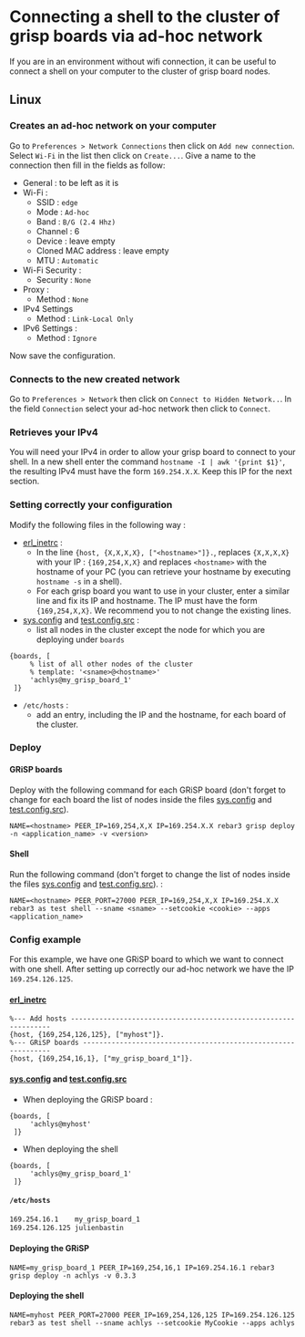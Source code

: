 # Connecting a shell to the cluster of grisp boards via ad-hoc network
If you are in an environment without wifi connection, it can be useful to connect a shell on your computer to the cluster of grisp board nodes.

## Linux

### Creates an ad-hoc network on your computer

Go to `Preferences > Network Connections` then click on `Add new connection`. Select `Wi-Fi` in the list then click on `Create...`.
Give a name to the connection then fill in the fields as follow:

 - General : to be left as it is
 - Wi-Fi :
	 - SSID : `edge`
	 - Mode : `Ad-hoc`
	 - Band : `B/G (2.4 Hhz)`
	 - Channel : 6
	 - Device : leave empty
	 - Cloned MAC address : leave empty
	 - MTU : `Automatic`
 - Wi-Fi Security :
	 - Security : `None`
 - Proxy :
	 - Method : `None`
 - IPv4 Settings
	 - Method : `Link-Local Only`
 - IPv6 Settings :
	 - Method : `Ignore`

Now save the configuration.

### Connects to the new created network
Go to `Preferences > Network` then click on `Connect to Hidden Network..`.
In the field `Connection` select your ad-hoc network then click to `Connect`.

### Retrieves your IPv4
You will need your IPv4 in order to allow your grisp board to connect to your shell. 
In a new shell enter the command `hostname -I | awk '{print $1}'`, the resulting IPv4 must have the form `169.254.X.X`. Keep this IP for the next section.

### Setting correctly your configuration

Modify the following files in the following way :

 - [erl_inetrc](../grisp/grisp_base/files/erl_inetrc) :
	 - In the line `{host, {X,X,X,X}, ["<hostname>"]}.`, replaces `{X,X,X,X}` with your IP : `{169,254,X,X}` and replaces `<hostname>` with the hostname of your PC (you can retrieve your hostname by executing `hostname -s` in a shell).
	 - For each grisp board you want to use in your cluster, enter a similar line and fix its IP and hostname. The IP must have the form `{169,254,X,X}`. We recommend you to not change the existing lines.
 - [sys.config](../config/sys.config) and [test.config.src](../config/test.config.src) :
	 - list all nodes in the cluster except the node for which you are deploying under `boards`
```
{boards, [
     % list of all other nodes of the cluster
     % template: '<sname>@<hostname>'
     'achlys@my_grisp_board_1'
 ]}
```
 - `/etc/hosts` :
	 - add an entry, including the IP and the hostname, for each board of the cluster.

### Deploy

#### GRiSP boards
Deploy with the following command for each GRiSP board (don't forget to change for each board the list of nodes inside the files [sys.config](../config/sys.config) and [test.config.src](../config/test.config.src)).
```
NAME=<hostname> PEER_IP=169,254,X,X IP=169.254.X.X rebar3 grisp deploy -n <application_name> -v <version>
```

#### Shell
Run the following command  (don't forget to change the list of nodes inside the files [sys.config](../config/sys.config) and [test.config.src](../config/test.config.src)). :
```
NAME=<hostname> PEER_PORT=27000 PEER_IP=169,254,X,X IP=169.254.X.X rebar3 as test shell --sname <sname> --setcookie <cookie> --apps <application_name>
```

### Config example
For this example, we have one GRiSP board to which we want to connect with one shell. After setting up correctly our ad-hoc network we have the IP `169.254.126.125`.

#### [erl_inetrc](../grisp/grisp_base/files/erl_inetrc)

```
%--- Add hosts -----------------------------------------------------------------
{host, {169,254,126,125}, ["myhost"]}.
%--- GRiSP boards --------------------------------------------------------------
{host, {169,254,16,1}, ["my_grisp_board_1"]}.
```

#### [sys.config](../config/sys.config) and [test.config.src](../config/test.config.src)

 - When deploying the GRiSP board :
```
{boards, [
     'achlys@myhost'
 ]}
```
 - When deploying the shell
```
{boards, [
     'achlys@my_grisp_board_1'
 ]}
```

#### `/etc/hosts`
```bash
169.254.16.1	my_grisp_board_1
169.254.126.125	julienbastin
```
#### Deploying the GRiSP
`NAME=my_grisp_board_1 PEER_IP=169,254,16,1 IP=169.254.16.1 rebar3 grisp deploy -n achlys -v 0.3.3`

#### Deploying the shell
`NAME=myhost PEER_PORT=27000 PEER_IP=169,254,126,125 IP=169.254.126.125 rebar3 as test shell --sname achlys --setcookie MyCookie --apps achlys`